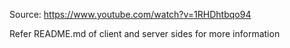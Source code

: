 Source: https://www.youtube.com/watch?v=1RHDhtbqo94

Refer README.md of client and server sides for more information
